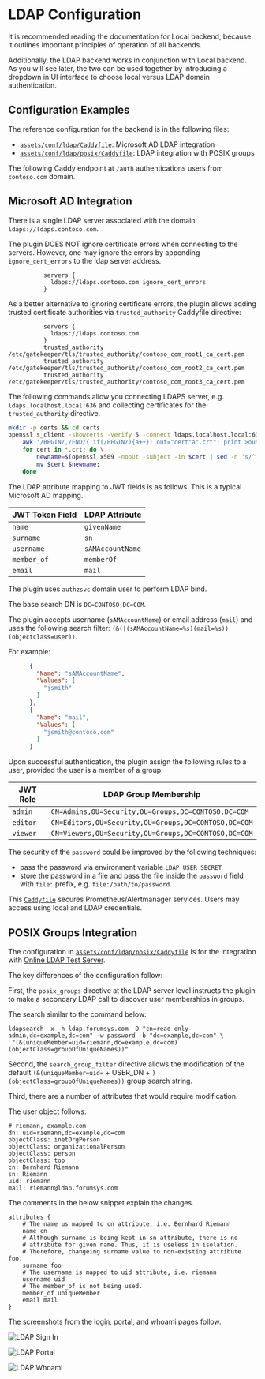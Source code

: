 # LDAP Configuration

It is recommended reading the documentation for Local backend, because
it outlines important principles of operation of all backends.

Additionally, the LDAP backend works in conjunction with Local backend.
As you will see later, the two can be used together by introducing a
dropdown in UI interface to choose local versus LDAP domain authentication.

## Configuration Examples

The reference configuration for the backend is in the following files:

* [`assets/conf/ldap/Caddyfile`](https://github.com/greenpau/caddy-auth-docs/blob/main/assets/conf/ldap/Caddyfile):
  Microsoft AD LDAP integration
* [`assets/conf/ldap/posix/Caddyfile`](https://github.com/greenpau/caddy-auth-docs/blob/main/assets/conf/ldap/posix/Caddyfile):
  LDAP integration with POSIX groups

The following Caddy endpoint at `/auth` authentications users
from `contoso.com` domain.

## Microsoft AD Integration

There is a single LDAP server associated with the domain: `ldaps://ldaps.contoso.com`.

The plugin DOES NOT ignore certificate errors when connecting to the servers.
However, one may ignore the errors by appending `ignore_cert_errors` to the
ldap server address.

```
          servers {
            ldaps://ldaps.contoso.com ignore_cert_errors
          }
```

As a better alternative to ignoring certificate errors, the plugin allows
adding trusted certificate authorities via `trusted_authority` Caddyfile directive:

```
          servers {
            ldaps://ldaps.contoso.com
          }
          trusted_authority /etc/gatekeeper/tls/trusted_authority/contoso_com_root1_ca_cert.pem
          trusted_authority /etc/gatekeeper/tls/trusted_authority/contoso_com_root2_ca_cert.pem
          trusted_authority /etc/gatekeeper/tls/trusted_authority/contoso_com_root3_ca_cert.pem
```

The following commands allow you connecting LDAPS server, e.g. `ldaps.localhost.local:636` and
collecting certificates for the `trusted_authority` directive.

```bash
mkdir -p certs && cd certs
openssl s_client -showcerts -verify 5 -connect ldaps.localhost.local:636 < /dev/null | \
    awk '/BEGIN/,/END/{ if(/BEGIN/){a++}; out="cert"a".crt"; print >out}' && \
    for cert in *.crt; do \
        newname=$(openssl x509 -noout -subject -in $cert | sed -n 's/^.*CN=\(.*\)$/\1/; s/[ ,.*]/_/g; s/__/_/g; s/^_//g;p').pem;
        mv $cert $newname;
    done
```

The LDAP attribute mapping to JWT fields is as follows. This is a typical Microsoft AD mapping.

| **JWT Token Field** | **LDAP Attribute** |
| --- | --- |
| `name` | `givenName` |
| `surname` | `sn` |
| `username` | `sAMAccountName` |
| `member_of` | `memberOf` |
| `email` | `mail` |

The plugin uses `authzsvc` domain user to perform LDAP bind.

The base search DN is `DC=CONTOSO,DC=COM`.

The plugin accepts username (`sAMAccountName`) or email address (`mail`)
and uses the following search filter: `(&(|(sAMAccountName=%s)(mail=%s))(objectclass=user))`.

For example:

```json
      {
        "Name": "sAMAccountName",
        "Values": [
          "jsmith"
        ]
      },
      {
        "Name": "mail",
        "Values": [
          "jsmith@contoso.com"
        ]
      }
```

Upon successful authentication, the plugin assign the following rules
to a user, provided the user is a member of a group:

| **JWT Role** | **LDAP Group Membership** |
| --- | --- |
| `admin` | `CN=Admins,OU=Security,OU=Groups,DC=CONTOSO,DC=COM` |
| `editor` | `CN=Editors,OU=Security,OU=Groups,DC=CONTOSO,DC=COM` |
| `viewer` | `CN=Viewers,OU=Security,OU=Groups,DC=CONTOSO,DC=COM` |

The security of the `password` could be improved by the following techniques:

* pass the password via environment variable `LDAP_USER_SECRET`
* store the password in a file and pass the file inside the `password`
  field with `file:` prefix, e.g. `file:/path/to/password`.

This [`Caddyfile`](https://github.com/greenpau/caddy-auth-docs/blob/main/assets/conf/ldap/Caddyfile)
secures Prometheus/Alertmanager services. Users may access using local and LDAP credentials.

## POSIX Groups Integration

The configuration in [`assets/conf/ldap/posix/Caddyfile`](https://github.com/greenpau/caddy-auth-docs/blob/main/assets/conf/ldap/posix/Caddyfile)
is for the integration with [Online LDAP Test Server](https://www.forumsys.com/tutorials/integration-how-to/ldap/online-ldap-test-server/).

The key differences of the configuration follow:

First, the `posix_groups` directive at the LDAP server level instructs the
plugin to make a secondary LDAP call to discover user memberships in groups.

The search similar to the command below:

```
ldapsearch -x -h ldap.forumsys.com -D "cn=read-only-admin,dc=example,dc=com" -w password -b "dc=example,dc=com" \
 "(&(uniqueMember=uid=riemann,dc=example,dc=com)(objectClass=groupOfUniqueNames))"
```

Second, the `search_group_filter` directive allows the modification of the
default `(&(uniqueMember=uid=` + USER_DN + `)(objectClass=groupOfUniqueNames))`
group search string.

Third, there are a number of attributes that would require modification.

The user object follows:

```
# riemann, example.com
dn: uid=riemann,dc=example,dc=com
objectClass: inetOrgPerson
objectClass: organizationalPerson
objectClass: person
objectClass: top
cn: Bernhard Riemann
sn: Riemann
uid: riemann
mail: riemann@ldap.forumsys.com
```

The comments in the below snippet explain the changes.

```
attributes {
    # The name us mapped to cn attribute, i.e. Bernhard Riemann
    name cn
    # Although surname is being kept in sn attribute, there is no
    # attribute for given name. Thus, it is useless in isolation.
    # Therefore, changeing surname value to non-existing attribute foo.
    surname foo
    # The username is mapped to uid attribute, i.e. riemann
    username uid
    # The member_of is not being used.
    member_of uniqueMember
    email mail
}
```

The screenshots from the login, portal, and whoami pages follow.

![LDAP Sign In](./images/ldap_demo_signin.png)

![LDAP Portal](./images/ldap_demo_portal.png)

![LDAP Whoami](./images/ldap_demo_whoami.png)
